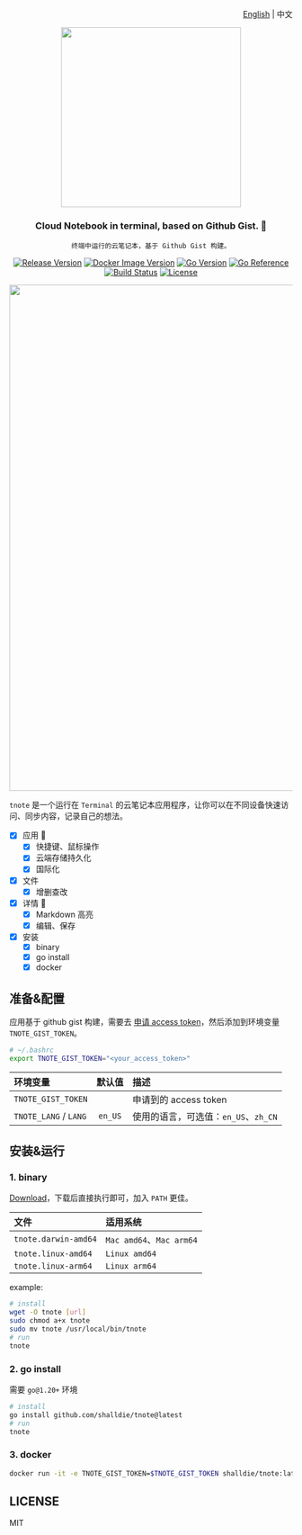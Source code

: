 <!-- 中英文切换 -->
<div align="right">

[English](./README.md) | 中文

</div>
<!-- 中英文切换 end -->

<!-- 封面区域 -->
<div align="center">

<img src="https://user-images.githubusercontent.com/9987486/229472271-62a5d923-f7b7-416c-913e-c842ecc2de4d.png" width="320" />

### Cloud Notebook in terminal, based on Github Gist. 🦋

`终端中运行的云笔记本，基于 Github Gist 构建。`

[![Release Version](https://img.shields.io/github/v/release/shalldie/tnote?display_name=tag&logo=github&style=flat-square)](https://github.com/shalldie/tnote)
[![Docker Image Version](https://img.shields.io/docker/v/shalldie/tnote/latest?style=flat-square&logo=docker)](https://hub.docker.com/r/shalldie/tnote/tags)
[![Go Version](https://img.shields.io/github/go-mod/go-version/shalldie/tnote?label=go&logo=go&style=flat-square)](https://github.com/shalldie/tnote)
[![Go Reference](https://pkg.go.dev/badge/github.com/shalldie/tnote.svg)](https://pkg.go.dev/github.com/shalldie/tnote)
[![Build Status](https://img.shields.io/github/actions/workflow/status/shalldie/tnote/ci.yml?logo=github&style=flat-square)](https://github.com/shalldie/tnote/actions)
[![License](https://img.shields.io/github/license/shalldie/tnote?logo=github&style=flat-square)](https://github.com/shalldie/tnote)

<img src="https://github.com/shalldie/tnote/assets/9987486/81a942ad-c00f-45ae-8e2f-3a29b4496bee" width="900">

</div>

<!-- 封面区域 end -->

`tnote` 是一个运行在 `Terminal` 的云笔记本应用程序，让你可以在不同设备快速访问、同步内容，记录自己的想法。

- [x] 应用 🎯
  - [x] 快捷键、鼠标操作
  - [x] 云端存储持久化
  - [x] 国际化
- [x] 文件
  - [x] 增删查改
- [x] 详情 📝
  - [x] Markdown 高亮
  - [x] 编辑、保存
- [x] 安装
  - [x] binary
  - [x] go install
  - [x] docker

## 准备&配置

应用基于 github gist 构建，需要去 [申请 access token](https://github.com/settings/tokens/new)，然后添加到环境变量 `TNOTE_GIST_TOKEN`。

```bash
# ~/.bashrc
export TNOTE_GIST_TOKEN="<your_access_token>"
```

| 环境变量              | 默认值  | 描述                                 |
| :-------------------- | :-----: | :----------------------------------- |
| `TNOTE_GIST_TOKEN`    |         | 申请到的 access token                |
| `TNOTE_LANG` / `LANG` | `en_US` | 使用的语言，可选值：`en_US`、`zh_CN` |

## 安装&运行

### 1. binary

[Download](https://github.com/shalldie/tnote/releases)，下载后直接执行即可，加入 `PATH` 更佳。

| 文件                 | 适用系统                 |
| :------------------- | :----------------------- |
| `tnote.darwin-amd64` | `Mac amd64`、`Mac arm64` |
| `tnote.linux-amd64`  | `Linux amd64`            |
| `tnote.linux-arm64`  | `Linux arm64`            |

example:

```bash
# install
wget -O tnote [url]
sudo chmod a+x tnote
sudo mv tnote /usr/local/bin/tnote
# run
tnote
```

### 2. go install

需要 `go@1.20+` 环境

```bash
# install
go install github.com/shalldie/tnote@latest
# run
tnote
```

### 3. docker

```bash
docker run -it -e TNOTE_GIST_TOKEN=$TNOTE_GIST_TOKEN shalldie/tnote:latest
```

## LICENSE

MIT
